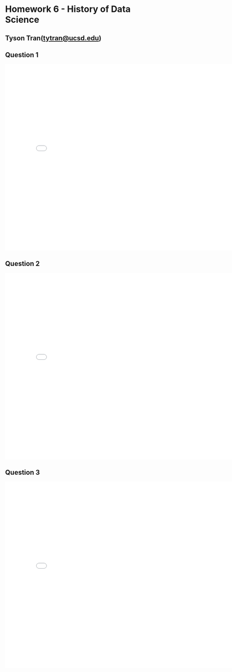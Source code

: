 # Homework 6 - History of Data Science

## Tyson Tran(tytran@ucsd.edu)

## Question 1

<iframe src='../snow-map.html' width=800 height=600 frameBorder=0></iframe>

## Question 2

<iframe src='../galton-fig.html' width=800 height=600 frameBorder=0></iframe>

## Question 3

<iframe src='../france-fig.html' width=800 height=600 frameBorder=0></iframe>

